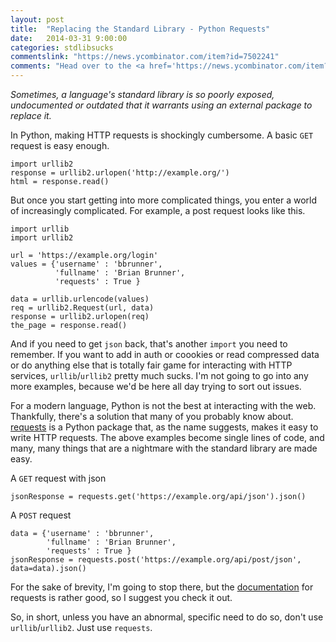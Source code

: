 ```yaml
---
layout: post
title:  "Replacing the Standard Library - Python Requests"
date:   2014-03-31 9:00:00
categories: stdlibsucks
commentslink: "https://news.ycombinator.com/item?id=7502241"
comments: "Head over to the <a href='https://news.ycombinator.com/item?id=7502241'>comments on Hacker News</a> to discuss this article"
---
```


*Sometimes, a language's standard library is so poorly exposed, undocumented or outdated that it warrants using an external package to replace it.*

In Python, making HTTP requests is shockingly cumbersome. A basic `GET` request is easy enough.

    import urllib2
    response = urllib2.urlopen('http://example.org/')
    html = response.read()

But once you start getting into more complicated things, you enter a world of increasingly complicated. For example, a post request looks like this.

    import urllib
    import urllib2
    
    url = 'https://example.org/login'
    values = {'username' : 'bbrunner',
              'fullname' : 'Brian Brunner',
              'requests' : True }
    
    data = urllib.urlencode(values)
    req = urllib2.Request(url, data)
    response = urllib2.urlopen(req)
    the_page = response.read()

And if you need to get `json` back, that's another `import` you need to remember. If you want to add in auth or coookies or read compressed data or do anything else that is totally fair game for interacting with HTTP services, `urllib`/`urllib2` pretty much sucks. I'm not going to go into any more examples, because we'd be here all day trying to sort out issues.

For a modern language, Python is not the best at interacting with the web. Thankfully, there's a solution that many of you probably know about. [requests](http://docs.python-requests.org/en/latest/) is a Python package that, as the name suggests, makes it easy to write HTTP requests. The above examples become single lines of code, and many, many things that are a nightmare with the standard library are made easy.

A `GET` request with json

    jsonResponse = requests.get('https://example.org/api/json').json()

A `POST` request

    data = {'username' : 'bbrunner',
            'fullname' : 'Brian Brunner',
            'requests' : True }
    jsonResponse = requests.post('https://example.org/api/post/json', data=data).json()

For the sake of brevity, I'm going to stop there, but the [documentation](http://docs.python-requests.org/en/latest/user/quickstart/) for requests is rather good, so I suggest you check it out.

So, in short, unless you have an abnormal, specific need to do so, don't use `urllib`/`urllib2`. Just use `requests`.
